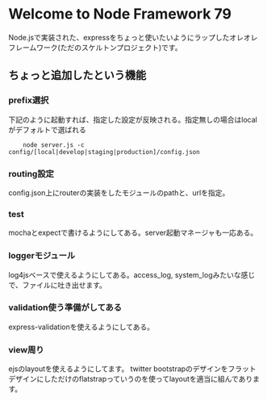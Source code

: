 # Welcome to Node Framework 79

Node.jsで実装された、expressをちょっと使いたいようにラップしたオレオレフレームワーク(ただのスケルトンプロジェクト)です。

## ちょっと追加したという機能

### prefix選択

下記のように起動すれば、指定した設定が反映される。指定無しの場合はlocalがデフォルトで選ばれる

        node server.js -c config/[local|develop|staging|production]/config.json
### routing設定

config.json上にrouterの実装をしたモジュールのpathと、urlを指定。
### test

mochaとexpectで書けるようにしてある。server起動マネージャも一応ある。
### loggerモジュール

log4jsベースで使えるようにしてある。access_log, system_logみたいな感じで、ファイルに吐き出せます。
### validation使う準備がしてある

express-validationを使えるようにしてある。
### view周り

ejsのlayoutを使えるようにしてます。
twitter bootstrapのデザインをフラットデザインにしただけのflatstrapっていうのを使ってlayoutを適当に組んであります。

